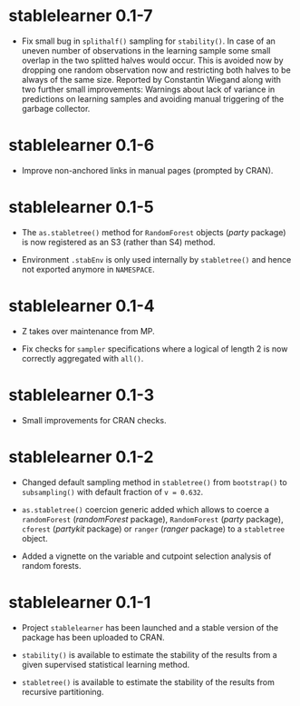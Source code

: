# stablelearner 0.1-7

* Fix small bug in `splithalf()` sampling for `stability()`. In case of
  an uneven number of observations in the learning sample some small overlap
  in the two splitted halves would occur. This is avoided now by dropping
  one random observation now and restricting both halves to be always of
  the same size. Reported by Constantin Wiegand along with two further
  small improvements: Warnings about lack of variance in predictions on
  learning samples and avoiding manual triggering of the garbage collector.


# stablelearner 0.1-6

* Improve non-anchored links in manual pages (prompted by CRAN).


# stablelearner 0.1-5

* The `as.stabletree()` method for `RandomForest` objects (_party_ package)
  is now registered as an S3 (rather than S4) method.

* Environment `.stabEnv` is only used internally by `stabletree()` and
  hence not exported anymore in `NAMESPACE`.


# stablelearner 0.1-4

* Z takes over maintenance from MP.

* Fix checks for `sampler` specifications where a logical of length 2 is
  now correctly aggregated with `all()`.


# stablelearner 0.1-3

* Small improvements for CRAN checks.


# stablelearner 0.1-2

* Changed default sampling method in `stabletree()` from `bootstrap()` to
  `subsampling()` with default fraction of `v = 0.632`.

* `as.stabletree()` coercion generic added which allows to coerce a
  `randomForest` (_randomForest_ package), `RandomForest` (_party_ package), 
  `cforest` (_partykit_ package) or `ranger` (_ranger_ package) to a
  `stabletree` object.

* Added a vignette on the variable and cutpoint selection analysis of
  random forests.


# stablelearner 0.1-1

* Project `stablelearner` has been launched and a stable version of the 
  package has been uploaded to CRAN.

* `stability()` is available to estimate the stability of the results
  from a given supervised statistical learning method.

* `stabletree()` is available to estimate the stability of the results
  from recursive partitioning.
